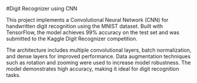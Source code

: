 #Digit Recognizer using CNN

This project implements a Convolutional Neural Network (CNN) for handwritten digit recognition using the MNIST dataset. Built with TensorFlow, the model achieves 99% accuracy on the test set and was submitted to the Kaggle Digit Recognizer competition. 

The architecture includes multiple convolutional layers, batch normalization, and dense layers for improved performance. Data augmentation techniques such as rotation and zooming were used to increase model robustness. The model demonstrates high accuracy, making it ideal for digit recognition tasks.

